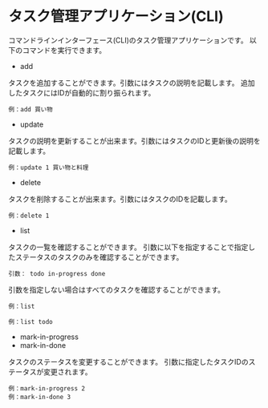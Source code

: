 # タスク管理アプリケーション(CLI)
コマンドラインインターフェース(CLI)のタスク管理アプリケーションです。
以下のコマンドを実行できます。

- add

タスクを追加することができます。引数にはタスクの説明を記載します。
追加したタスクにはIDが自動的に割り振られます。

    例：add 買い物

- update

タスクの説明を更新することが出来ます。引数にはタスクのIDと更新後の説明を記載します。

    例：update 1 買い物と料理

- delete

タスクを削除することが出来ます。引数にはタスクのIDを記載します。

    例：delete 1

- list

タスクの一覧を確認することができます。
引数に以下を指定することで指定したステータスのタスクのみを確認することができます。

    引数： todo in-progress done

引数を指定しない場合はすべてのタスクを確認することができます。

    例：list

    例：list todo

- mark-in-progress
- mark-in-done

タスクのステータスを変更することができます。
引数に指定したタスクIDのステータスが変更されます。

    例：mark-in-progress 2
    例：mark-in-done 3

